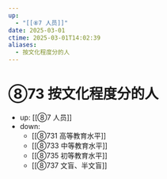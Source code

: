 ```yaml
---
up:
  - "[[⑧7 人员]]"
date: 2025-03-01
ctime: 2025-03-01T14:02:39
aliases:
  - 按文化程度分的人
---
```


# ⑧73 按文化程度分的人

- up: [[⑧7 人员]]
- down:	
	- [[⑧731 高等教育水平]]
	- [[⑧733 中等教育水平]]
	- [[⑧735 初等教育水平]]
	- [[⑧737 文盲、半文盲]]
	
